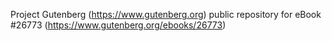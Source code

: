 Project Gutenberg (https://www.gutenberg.org) public repository for eBook #26773 (https://www.gutenberg.org/ebooks/26773)

